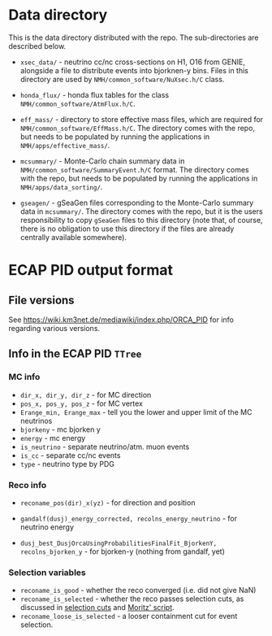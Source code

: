 Data directory
==============

This is the data directory distributed with the repo. The sub-directories are described below.

* `xsec_data/` - neutrino cc/nc cross-sections on H1, O16 from GENIE, alongside a file to distribute events into bjorknen-y bins. Files in this directory are used by `NMH/common_software/NuXsec.h/C` class.

* `honda_flux/` - honda flux tables for the class `NMH/common_software/AtmFlux.h/C`.

* `eff_mass/` - directory to store effective mass files, which are required for `NMH/common_software/EffMass.h/C`. The directory comes with the repo, but needs to be populated by running the applications in `NMH/apps/effective_mass/`.

* `mcsummary/` - Monte-Carlo chain summary data in `NMH/common_software/SummaryEvent.h/C` format. The directory comes with the repo, but needs to be populated by running the applications in `NMH/apps/data_sorting/`.

* `gseagen/` - gSeaGen files corresponding to the Monte-Carlo summary data in `mcsummary/`. The directory comes with the repo, but it is the users responsibility to copy `gSeaGen` files to this directory (note that, of course, there is no obligation to use this directory if the files are already centrally available somewhere).


ECAP PID output format
======================

File versions
--------------
See https://wiki.km3net.de/mediawiki/index.php/ORCA_PID for info regarding various versions.

Info in the ECAP PID `TTree`
---------------------------

### MC info

* `dir_x, dir_y, dir_z`     -  for MC direction
* `pos_x, pos_y, pos_z`     -  for MC vertex
* `Erange_min, Erange_max`  -  tell you the lower and upper limit of the MC neutrinos
* `bjorkeny`                - mc bjorken y
* `energy`                  - mc energy
* `is_neutrino`             - separate neutrino/atm. muon events
* `is_cc`                   - separate cc/nc events
* `type`                    - neutrino type by PDG

### Reco info

* `reconame_pos(dir)_x(yz)` -  for direction and position

* `gandalf(dusj)_energy_corrected, recolns_energy_neutrino` - for neutrino energy

* `dusj_best_DusjOrcaUsingProbabilitiesFinalFit_BjorkenY, recolns_bjorken_y` - for bjorken-y (nothing from gandalf, yet)

### Selection variables

* `reconame_is_good`     - whether the reco converged (i.e. did not give NaN)
* `reconame_is_selected` - whether the reco passes selection cuts, as discussed in [selection cuts](https://wiki.km3net.de/mediawiki/index.php/Simulations/ORCA_productions#Default_Event_Selection_Cuts) and [Moritz' script](http://git.km3net.de/moritz/beluga/blob/master/beluga/cut_sets.py).
* `reconame_loose_is_selected` - a looser containment cut for event selection.